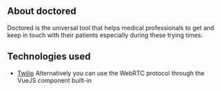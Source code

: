 ## About doctored

Doctored is the universal tool that helps medical professionals to get and keep in touch with their patients 
especially during these trying times.
## Technologies used

- [Twilio](https://www.twilio.com)
  Alternatively you can use the WebRTC protocol through the VueJS component built-in

